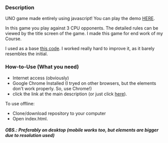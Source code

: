 ### Description
UNO game made entirely using javascript!
You can play the demo [HERE](http://play-uno.000webhostapp.com/). 

In this game you play against 3 CPU opponents. The detailed rules can be viewed by the title screen of the game. 
I made this game for end work of my Course. 

I used as a base [this code](https://code.sololearn.com/W87BXhQSl8Sv/#html). I worked really hard to improve it, as it barely resembles the initial. 

### How-to-Use (What you need)
- Internet access (obviously)
- Google Chrome Installed (I tryed on other browsers, but the elements don't work properly. So, use Chrome!)
- click the link at the main description (or just click [here](http://play-uno.000webhostapp.com/)).

To use offline:
- Clone/download repository to your computer
- Open index.html.

##### OBS.: Preferably on desktop (mobile works too, but elements are bigger due to resolution used)
